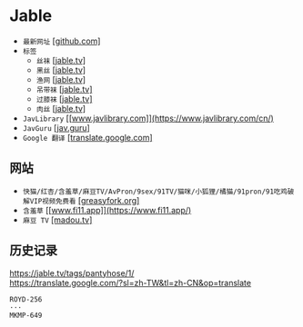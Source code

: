 # Jable
* `最新网址` [[github.com]](https://github.com/aj23koby4495612/aj23koby4495612)
* `标签`
    * `丝袜` [[jable.tv]](https://jable.tv/tags/pantyhose/)
    * `黑丝` [[jable.tv]](https://jable.tv/tags/black-pantyhose/)
    * `渔网` [[jable.tv]](https://jable.tv/tags/fishnets/)
    * `吊带袜` [[jable.tv]](https://jable.tv/tags/stockings/)
    * `过膝袜` [[jable.tv]](https://jable.tv/tags/knee-socks/)
    * `肉丝` [[jable.tv]](https://jable.tv/tags/flesh-toned-pantyhose/)
* `JavLibrary` [[www.javlibrary.com]](https://www.javlibrary.com/cn/)
* `JavGuru` [[jav.guru]](https://jav.guru/)
* `Google 翻译` [[translate.google.com]](https://translate.google.com/?sl=zh-TW&tl=zh-CN&op=translate)
## 网站
* `快猫/红杏/含羞草/麻豆TV/AvPron/9sex/91TV/猫咪/小狐狸/橘猫/91pron/91吃鸡破解VIP视频免费看` [[greasyfork.org]](https://greasyfork.org/zh-CN/scripts/456496-%E5%BF%AB%E7%8C%AB-%E7%BA%A2%E6%9D%8F-%E5%90%AB%E7%BE%9E%E8%8D%89-%E9%BA%BB%E8%B1%86tv-avpron-9sex-91tv-%E7%8C%AB%E5%92%AA-%E5%B0%8F%E7%8B%90%E7%8B%B8-%E6%A9%98%E7%8C%AB-91pron-91%E5%90%83%E9%B8%A1%E7%A0%B4%E8%A7%A3vip%E8%A7%86%E9%A2%91%E5%85%8D%E8%B4%B9%E7%9C%8B)
* `含羞草` [[www.fi11.app]](https://www.fi11.app/)
* `麻豆 TV` [[madou.tv]](https://madou.tv/new)
## 历史记录
https://jable.tv/tags/pantyhose/1/  
https://translate.google.com/?sl=zh-TW&tl=zh-CN&op=translate  
```
ROYD-256
···
MKMP-649
